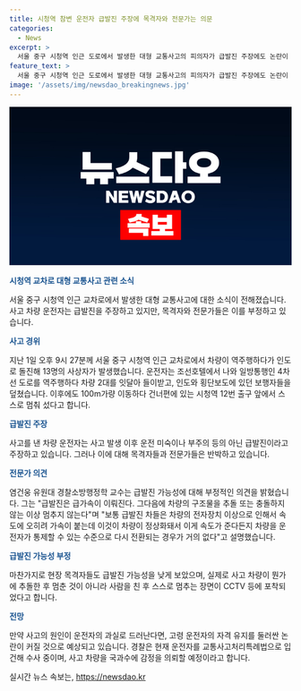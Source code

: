 ```yaml
---
title: 시청역 참변 운전자 급발진 주장에 목격자와 전문가는 의문
categories:
  - News
excerpt: >
  서울 중구 시청역 인근 도로에서 발생한 대형 교통사고의 피의자가 급발진 주장에도 논란이 커지고 있습니다. 60대 운전자가 역주행하며 13명의 사상자를 내놓은 후 자체적으로 차를 멈추는 장면이 화상에도 포착되었지만, 목격자와 전문가들은 급발진 가능성을 부정하고 있습니다. 사고 운전자는 전문적인 버스 운전사인데도 불구하고 이러한 사고를 일으켰다는 점에서 논란이 예상되고 있습니다. 현재 경찰은 피의자를 입건하여 수사 중이며, 차량의 국과수 감정 결과를 기다리고 있습니다.
feature_text: >
  서울 중구 시청역 인근 도로에서 발생한 대형 교통사고의 피의자가 급발진 주장에도 논란이 커지고 있습니다. 60대 운전자가 역주행하며 13명의 사상자를 내놓은 후 자체적으로 차를 멈추는 장면이 화상에도 포착되었지만, 목격자와 전문가들은 급발진 가능성을 부정하고 있습니다. 사고 운전자는 전문적인 버스 운전사인데도 불구하고 이러한 사고를 일으켰다는 점에서 논란이 예상되고 있습니다. 현재 경찰은 피의자를 입건하여 수사 중이며, 차량의 국과수 감정 결과를 기다리고 있습니다.
image: '/assets/img/newsdao_breakingnews.jpg'
---
```


<p><img src="/assets/img/newsdao_breakingnews.jpg" alt="ranknews 속보" /></p>

<p><b><span style="color: #1a5490;">시청역 교차로 대형 교통사고 관련 소식</span></b></p>

<p>서울 중구 시청역 인근 교차로에서 발생한 대형 교통사고에 대한 소식이 전해졌습니다. 사고 차량 운전자는 급발진을 주장하고 있지만, 목격자와 전문가들은 이를 부정하고 있습니다.</p>

<p><b><span style="color: #1a5490;">사고 경위</span></b></p>

<p>지난 1일 오후 9시 27분께 서울 중구 시청역 인근 교차로에서 차량이 역주행하다가 인도로 돌진해 13명의 사상자가 발생했습니다. 운전자는 조선호텔에서 나와 일방통행인 4차선 도로를 역주행하다 차량 2대를 잇달아 들이받고, 인도와 횡단보도에 있던 보행자들을 덮쳤습니다. 이후에도 100m가량 이동하다 건너편에 있는 시청역 12번 출구 앞에서 스스로 멈춰 섰다고 합니다.</p>

<p><b><span style="color: #1a5490;">급발진 주장</span></b></p>

<p>사고를 낸 차량 운전자는 사고 발생 이후 운전 미숙이나 부주의 등의 아닌 급발진이라고 주장하고 있습니다. 그러나 이에 대해 목격자들과 전문가들은 반박하고 있습니다.</p>

<p><b><span style="color: #1a5490;">전문가 의견</span></b></p>

<p>염건웅 유원대 경찰소방행정학 교수는 급발진 가능성에 대해 부정적인 의견을 밝혔습니다. 그는 "급발진은 급가속이 이뤄진다. 그다음에 차량의 구조물을 추돌 또는 충돌하지 않는 이상 멈추지 않는다"며 "보통 급발진 차들은 차량의 전자장치 이상으로 인해서 속도에 오히려 가속이 붙는데 이것이 차량이 정상화돼서 이게 속도가 준다든지 차량을 운전자가 통제할 수 있는 수준으로 다시 전환되는 경우가 거의 없다"고 설명했습니다.</p>

<p><b><span style="color: #1a5490;">급발진 가능성 부정</span></b></p>

<p>마찬가지로 현장 목격자들도 급발진 가능성을 낮게 보았으며, 실제로 사고 차량이 뭔가에 추돌한 후 멈춘 것이 아니라 사람을 친 후 스스로 멈추는 장면이 CCTV 등에 포착되었다고 합니다.</p>

<p><b><span style="color: #1a5490;">전망</span></b></p>

<p>만약 사고의 원인이 운전자의 과실로 드러난다면, 고령 운전자의 자격 유지를 둘러싼 논란이 커질 것으로 예상되고 있습니다. 경찰은 현재 운전자를 교통사고처리특례법으로 입건해 수사 중이며, 사고 차량을 국과수에 감정을 의뢰할 예정이라고 합니다.</p>
실시간 뉴스 속보는, <a href="https://newsdao.kr" rel="dofollow">https://newsdao.kr</a>


